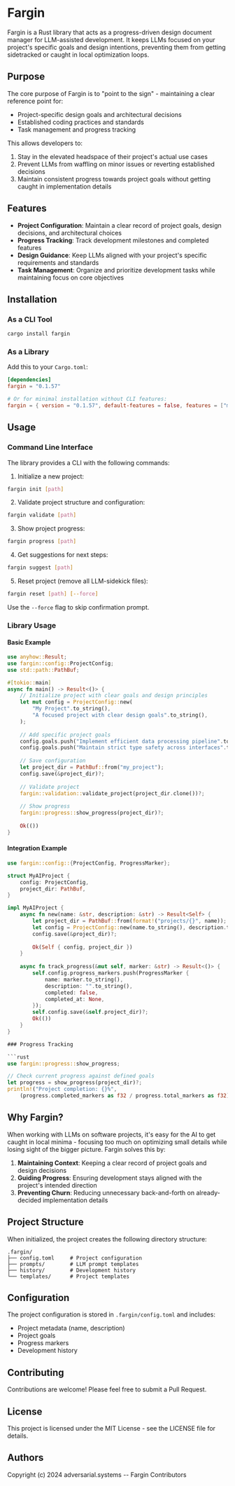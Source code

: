 # Fargin

Fargin is a Rust library that acts as a progress-driven design document manager for LLM-assisted development. It keeps LLMs focused on your project's specific goals and design intentions, preventing them from getting sidetracked or caught in local optimization loops.

## Purpose

The core purpose of Fargin is to "point to the sign" - maintaining a clear reference point for:
- Project-specific design goals and architectural decisions
- Established coding practices and standards
- Task management and progress tracking

This allows developers to:
1. Stay in the elevated headspace of their project's actual use cases
2. Prevent LLMs from waffling on minor issues or reverting established decisions
3. Maintain consistent progress towards project goals without getting caught in implementation details

## Features

- **Project Configuration**: Maintain a clear record of project goals, design decisions, and architectural choices
- **Progress Tracking**: Track development milestones and completed features
- **Design Guidance**: Keep LLMs aligned with your project's specific requirements and standards
- **Task Management**: Organize and prioritize development tasks while maintaining focus on core objectives

## Installation

### As a CLI Tool

```bash
cargo install fargin
```

### As a Library

Add this to your `Cargo.toml`:

```toml
[dependencies]
fargin = "0.1.57"

# Or for minimal installation without CLI features:
fargin = { version = "0.1.57", default-features = false, features = ["minimal"] }
```

## Usage

### Command Line Interface

The library provides a CLI with the following commands:

1. Initialize a new project:
```bash
fargin init [path]
```

2. Validate project structure and configuration:
```bash
fargin validate [path]
```

3. Show project progress:
```bash
fargin progress [path]
```

4. Get suggestions for next steps:
```bash
fargin suggest [path]
```

5. Reset project (remove all LLM-sidekick files):
```bash
fargin reset [path] [--force]
```
Use the `--force` flag to skip confirmation prompt.

### Library Usage

#### Basic Example

```rust
use anyhow::Result;
use fargin::config::ProjectConfig;
use std::path::PathBuf;

#[tokio::main]
async fn main() -> Result<()> {
    // Initialize project with clear goals and design principles
    let mut config = ProjectConfig::new(
        "My Project".to_string(),
        "A focused project with clear design goals".to_string(),
    );
    
    // Add specific project goals
    config.goals.push("Implement efficient data processing pipeline".to_string());
    config.goals.push("Maintain strict type safety across interfaces".to_string());
    
    // Save configuration
    let project_dir = PathBuf::from("my_project");
    config.save(&project_dir)?;
    
    // Validate project
    fargin::validation::validate_project(project_dir.clone())?;
    
    // Show progress
    fargin::progress::show_progress(project_dir)?;
    
    Ok(())
}
```

#### Integration Example

```rust
use fargin::config::{ProjectConfig, ProgressMarker};

struct MyAIProject {
    config: ProjectConfig,
    project_dir: PathBuf,
}

impl MyAIProject {
    async fn new(name: &str, description: &str) -> Result<Self> {
        let project_dir = PathBuf::from(format!("projects/{}", name));
        let config = ProjectConfig::new(name.to_string(), description.to_string());
        config.save(&project_dir)?;
        
        Ok(Self { config, project_dir })
    }
    
    async fn track_progress(&mut self, marker: &str) -> Result<()> {
        self.config.progress_markers.push(ProgressMarker {
            name: marker.to_string(),
            description: "".to_string(),
            completed: false,
            completed_at: None,
        });
        self.config.save(&self.project_dir)?;
        Ok(())
    }
}

### Progress Tracking

```rust
use fargin::progress::show_progress;

// Check current progress against defined goals
let progress = show_progress(project_dir)?;
println!("Project completion: {}%", 
    (progress.completed_markers as f32 / progress.total_markers as f32) * 100.0);
```

## Why Fargin?

When working with LLMs on software projects, it's easy for the AI to get caught in local minima - focusing too much on optimizing small details while losing sight of the bigger picture. Fargin solves this by:

1. **Maintaining Context**: Keeping a clear record of project goals and design decisions
2. **Guiding Progress**: Ensuring development stays aligned with the project's intended direction
3. **Preventing Churn**: Reducing unnecessary back-and-forth on already-decided implementation details

## Project Structure

When initialized, the project creates the following directory structure:

```
.fargin/
├── config.toml     # Project configuration
├── prompts/        # LLM prompt templates
├── history/        # Development history
└── templates/      # Project templates
```

## Configuration

The project configuration is stored in `.fargin/config.toml` and includes:

- Project metadata (name, description)
- Project goals
- Progress markers
- Development history

## Contributing

Contributions are welcome! Please feel free to submit a Pull Request.

## License

This project is licensed under the MIT License - see the LICENSE file for details.

## Authors

Copyright (c) 2024 adversarial.systems -- Fargin Contributors
